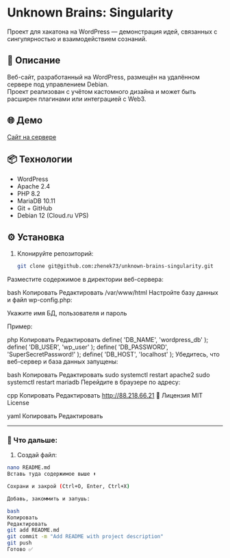 # Unknown Brains: Singularity

Проект для хакатона на WordPress — демонстрация идей, связанных с сингулярностью и взаимодействием сознаний.

## 🚀 Описание

Веб-сайт, разработанный на WordPress, размещён на удалённом сервере под управлением Debian.  
Проект реализован с учётом кастомного дизайна и может быть расширен плагинами или интеграцией с Web3.

## 🌐 Демо

[Сайт на сервере](http://88.218.66.21)

## 📦 Технологии

- WordPress
- Apache 2.4
- PHP 8.2
- MariaDB 10.11
- Git + GitHub
- Debian 12 (Cloud.ru VPS)

## ⚙️ Установка

1. Клонируйте репозиторий:
   ```bash
   git clone git@github.com:zhenek73/unknown-brains-singularity.git
Разместите содержимое в директории веб-сервера:

bash
Копировать
Редактировать
/var/www/html
Настройте базу данных и файл wp-config.php:

Укажите имя БД, пользователя и пароль

Пример:

php
Копировать
Редактировать
define( 'DB_NAME', 'wordpress_db' );
define( 'DB_USER', 'wp_user' );
define( 'DB_PASSWORD', 'SuperSecretPassword!' );
define( 'DB_HOST', 'localhost' );
Убедитесь, что веб-сервер и база данных запущены:

bash
Копировать
Редактировать
sudo systemctl restart apache2
sudo systemctl restart mariadb
Перейдите в браузере по адресу:

cpp
Копировать
Редактировать
http://88.218.66.21
📄 Лицензия
MIT License

yaml
Копировать
Редактировать

---

### 📌 Что дальше:

1. Создай файл:

```bash
nano README.md
Вставь туда содержимое выше ⬆️

Сохрани и закрой (Ctrl+O, Enter, Ctrl+X)

Добавь, закоммить и запушь:

bash
Копировать
Редактировать
git add README.md
git commit -m "Add README with project description"
git push
Готово ✅